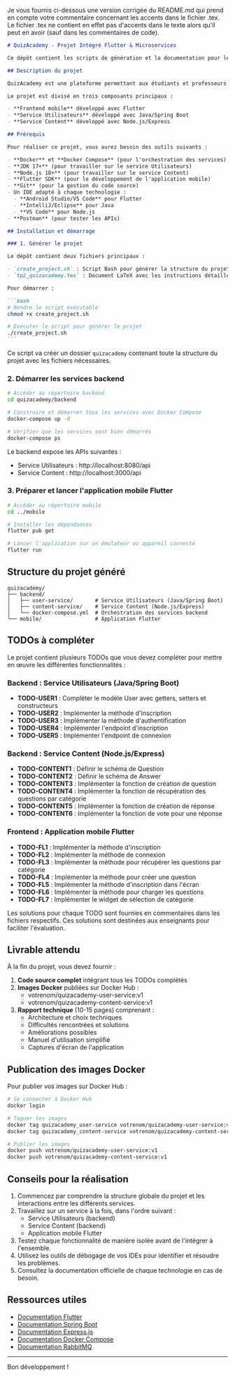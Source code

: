 Je vous fournis ci-dessous une version corrigée du README.md qui prend en compte votre commentaire concernant les accents dans le fichier .tex. Le fichier .tex ne contient en effet pas d'accents dans le texte alors qu'il peut en avoir (sauf dans les commentaires de code).

````markdown
# QuizAcademy - Projet Intégré Flutter & Microservices

Ce dépôt contient les scripts de génération et la documentation pour le projet QuizAcademy, une application de partage de connaissances académiques développée avec une architecture microservices et une interface mobile Flutter.

## Description du projet

QuizAcademy est une plateforme permettant aux étudiants et professeurs de poser des questions, partager des connaissances et répondre aux interrogations dans un format similaire à Quora, mais adapté au contexte universitaire.

Le projet est divisé en trois composants principaux :

- **Frontend mobile** développé avec Flutter
- **Service Utilisateurs** développé avec Java/Spring Boot
- **Service Content** développé avec Node.js/Express

## Prérequis

Pour réaliser ce projet, vous aurez besoin des outils suivants :

- **Docker** et **Docker Compose** (pour l'orchestration des services)
- **JDK 17+** (pour travailler sur le service Utilisateurs)
- **Node.js 18+** (pour travailler sur le service Content)
- **Flutter SDK** (pour le développement de l'application mobile)
- **Git** (pour la gestion du code source)
- Un IDE adapté à chaque technologie :
  - **Android Studio/VS Code** pour Flutter
  - **IntelliJ/Eclipse** pour Java
  - **VS Code** pour Node.js
- **Postman** (pour tester les APIs)

## Installation et démarrage

### 1. Générer le projet

Le dépôt contient deux fichiers principaux :

- `create_project.sh` : Script Bash pour générer la structure du projet
- `tp2_quizacademy.tex` : Document LaTeX avec les instructions détaillées du TP

Pour démarrer :

```bash
# Rendre le script exécutable
chmod +x create_project.sh

# Exécuter le script pour générer le projet
./create_project.sh
```
````

Ce script va créer un dossier `quizacademy` contenant toute la structure du projet avec les fichiers nécessaires.

### 2. Démarrer les services backend

```bash
# Accéder au répertoire backend
cd quizacademy/backend

# Construire et démarrer tous les services avec Docker Compose
docker-compose up -d

# Vérifier que les services sont bien démarrés
docker-compose ps
```

Le backend expose les APIs suivantes :

- Service Utilisateurs : http://localhost:8080/api
- Service Content : http://localhost:3000/api

### 3. Préparer et lancer l'application mobile Flutter

```bash
# Accéder au répertoire mobile
cd ../mobile

# Installer les dépendances
flutter pub get

# Lancer l'application sur un émulateur ou appareil connecté
flutter run
```

## Structure du projet généré

```
quizacademy/
├── backend/
│   ├── user-service/       # Service Utilisateurs (Java/Spring Boot)
│   ├── content-service/    # Service Content (Node.js/Express)
│   └── docker-compose.yml  # Orchestration des services backend
└── mobile/                 # Application Flutter
```

## TODOs à compléter

Le projet contient plusieurs TODOs que vous devez compléter pour mettre en œuvre les différentes fonctionnalités :

### Backend : Service Utilisateurs (Java/Spring Boot)

- **TODO-USER1** : Compléter le modèle User avec getters, setters et constructeurs
- **TODO-USER2** : Implémenter la méthode d'inscription
- **TODO-USER3** : Implémenter la méthode d'authentification
- **TODO-USER4** : Implémenter l'endpoint d'inscription
- **TODO-USER5** : Implémenter l'endpoint de connexion

### Backend : Service Content (Node.js/Express)

- **TODO-CONTENT1** : Définir le schéma de Question
- **TODO-CONTENT2** : Définir le schéma de Answer
- **TODO-CONTENT3** : Implémenter la fonction de création de question
- **TODO-CONTENT4** : Implémenter la fonction de récupération des questions par catégorie
- **TODO-CONTENT5** : Implémenter la fonction de création de réponse
- **TODO-CONTENT6** : Implémenter la fonction de vote pour une réponse

### Frontend : Application mobile Flutter

- **TODO-FL1** : Implémenter la méthode d'inscription
- **TODO-FL2** : Implémenter la méthode de connexion
- **TODO-FL3** : Implémenter la méthode pour récupérer les questions par catégorie
- **TODO-FL4** : Implémenter la méthode pour créer une question
- **TODO-FL5** : Implémenter la méthode d'inscription dans l'écran
- **TODO-FL6** : Implémenter la méthode pour charger les questions
- **TODO-FL7** : Implémenter le widget de sélection de catégorie

Les solutions pour chaque TODO sont fournies en commentaires dans les fichiers respectifs. Ces solutions sont destinées aux enseignants pour faciliter l'évaluation.

## Livrable attendu

À la fin du projet, vous devez fournir :

1. **Code source complet** intégrant tous les TODOs complétés
2. **Images Docker** publiées sur Docker Hub :
   - votrenom/quizacademy-user-service:v1
   - votrenom/quizacademy-content-service:v1
3. **Rapport technique** (10-15 pages) comprenant :
   - Architecture et choix techniques
   - Difficultés rencontrées et solutions
   - Améliorations possibles
   - Manuel d'utilisation simplifié
   - Captures d'écran de l'application

## Publication des images Docker

Pour publier vos images sur Docker Hub :

```bash
# Se connecter à Docker Hub
docker login

# Taguer les images
docker tag quizacademy_user-service votrenom/quizacademy-user-service:v1
docker tag quizacademy_content-service votrenom/quizacademy-content-service:v1

# Publier les images
docker push votrenom/quizacademy-user-service:v1
docker push votrenom/quizacademy-content-service:v1
```

## Conseils pour la réalisation

1. Commencez par comprendre la structure globale du projet et les interactions entre les différents services.
2. Travaillez sur un service à la fois, dans l'ordre suivant :
   - Service Utilisateurs (backend)
   - Service Content (backend)
   - Application mobile Flutter
3. Testez chaque fonctionnalité de manière isolée avant de l'intégrer à l'ensemble.
4. Utilisez les outils de débogage de vos IDEs pour identifier et résoudre les problèmes.
5. Consultez la documentation officielle de chaque technologie en cas de besoin.

## Ressources utiles

- [Documentation Flutter](https://flutter.dev/docs)
- [Documentation Spring Boot](https://docs.spring.io/spring-boot/docs/current/reference/html/)
- [Documentation Express.js](https://expressjs.com/en/api.html)
- [Documentation Docker Compose](https://docs.docker.com/compose/)
- [Documentation RabbitMQ](https://www.rabbitmq.com/documentation.html)

---

Bon développement !

```

```
